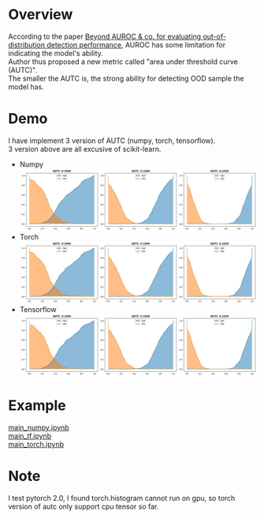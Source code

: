 # Overview
According to the paper [Beyond AUROC & co. for evaluating
out-of-distribution detection performance](https://arxiv.org/abs/2306.14658), AUROC has some limitation for indicating the model's ability.   
Author thus proposed a new metric called "area under threshold curve (AUTC)".  
The smaller the AUTC is, the strong ability for detecting OOD sample the model has.

# Demo
I have implement 3 version of AUTC (numpy, torch, tensorflow).  
3 version above are all excusive of scikit-learn.
- Numpy
![](assets/np.jpg)
- Torch
![](assets/pt.jpg)
- Tensorflow
![](assets/tf.jpg)

# Example
[main_numpy.ipynb](main_numpy.ipynb)  
[main_tf.ipynb](main_tf.ipynb)  
[main_torch.ipynb](main_torch.ipynb)  

# Note
I test pytorch 2.0, I found torch.histogram cannot run on gpu, so torch version of autc only support cpu tensor so far.
